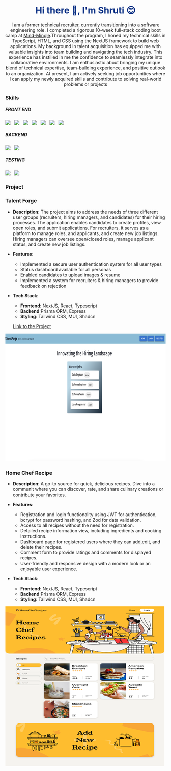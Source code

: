 
<h1 align='center' style='color:#0E3386;'>Hi there 👋, I'm Shruti 😊</h1>
<p align='center'>
I am a former technical recruiter, currently transitioning into a software engineering role. I completed a rigorous 10-week full-stack coding boot camp at <a href="https://www.mindmingle.nl/certificates/fmqolnwgnfldlw1">Mind-Mingle</a>.Throughout the program, I honed my technical skills in TypeScript, HTML, and CSS using the NextJS framework to build web applications. My background in talent acquisition has equipped me with valuable insights into team building and navigating the tech industry. This experience has instilled in me the confidence to seamlessly integrate into collaborative environments. I am enthusiastic about bringing my unique blend of technical expertise, team-building experience, and positive outlook to an organization. At present, I am actively seeking job opportunities where I can apply my newly acquired skills and contribute to solving real-world problems or projects


<h3 align="left">Skills</h3>
<h5>FRONT END</h5>
<p>
  <img src="https://img.shields.io/badge/HTML5-E96228?style=for-the-badge&logo=html5&logoColor=white" />&nbsp;&nbsp;
  <img src="https://img.shields.io/badge/CSS3-2965F1?style=for-the-badge&logo=css3&logoColor=white" />&nbsp;&nbsp;
  <img src="https://img.shields.io/badge/JavaScript-F0DB4F?style=for-the-badge&logo=javascript&logoColor=black" />&nbsp;&nbsp;
  <img src="https://img.shields.io/badge/React-61DBFB?style=for-the-badge&logo=react&logoColor=black" />&nbsp;&nbsp;
  <img src="https://img.shields.io/badge/TypeScript-2F74C0?style=for-the-badge&logo=typescript&logoColor=white" />&nbsp;&nbsp;
  <img src="https://img.shields.io/badge/Next.js-3C873A?style=for-the-badge&logo=next.js&logoColor=white" />&nbsp;&nbsp;
  <img src="https://img.shields.io/badge/TailwindCSS-15B7B9?style=for-the-badge&logo=tailwind-css&logoColor=white" />&nbsp;&nbsp;
</p>

<h5>BACKEND</h5>
<p>
  <img src="https://img.shields.io/badge/Express.js-404040?style=for-the-badge&logo=express&logoColor=red" />&nbsp;&nbsp;
  <img src="https://img.shields.io/badge/Prisma-8A2BE2?style=for-the-badge&logo=prisma&logoColor=white" />&nbsp;&nbsp;
</p>

<h5>TESTING</h5>
<p>
  <img src="https://img.shields.io/badge/Jest-C21325?style=for-the-badge&logo=jest&logoColor=white" />&nbsp;&nbsp;
  <img src="https://img.shields.io/badge/Cypress-17202C?style=for-the-badge&logo=cypress&logoColor=white" />&nbsp;&nbsp;
  
</p>

<h3 align="left">Project</h3>

### Talent Forge
- **Description**: The project aims to address the needs of three different user groups (recruiters, hiring managers, and candidates) for their hiring processes. The application enables candidates to create profiles, view open roles, and submit applications. For recruiters, it serves as a platform to manage roles, and applicants, and create new job listings. Hiring managers can oversee open/closed roles, manage applicant status, and create new job listings.

 - **Features**:
    - Implemented a secure user authentication system for all user types
    - Status dashboard available for all personas
    - Enabled candidates to upload images & resume
    - Implemented a system for recruiters & hiring managers to provide feedback on rejection
 - **Tech Stack**:

   - **Frontend**: NextJS, React, Typescript
   - **Backend**:Prisma ORM, Express
   - **Styling**: Tailwind CSS, MUI, Shadcn

   [Link to the Project](https://recruitment-dashboard-frontend.vercel.app/)


 
 <img src="TalentForge_Homepage.png" style="width: 900px; height: 400px;">

 ### Home Chef Recipe

- **Description**: A go-to source for quick, delicious recipes. Dive into a communit where you can discover, rate, and share culinary creations or contribute your favorites.

 - **Features**:
    - Registration and login functionality using JWT for authentication, bcrypt for password hashing, and Zod for data validation.
    - Access to all recipes without the need for registration.
    - Detailed recipe information view, including ingredients and cooking instructions.
    - Dashboard page for registered users where they can add,edit, and delete their recipes.
    - Comment form to provide ratings and comments for displayed recipes.
    - User-friendly and responsive design with a modern look or an enjoyable user experience.

  - **Tech Stack**:

     - **Frontend**: NextJS, React, Typescript
     - **Backend**:Prisma ORM, Express
     - **Styling**: Tailwind CSS, MUI, Shadcn

<img src="recipe_homepage.png" style="width: 500px; height: 500px;">




 

<!--
**JShruti/JShruti** is a ✨ _special_ ✨ repository because its `README.md` (this file) appears on your GitHub profile.

Here are some ideas to get you started:

- 🔭 I’m currently working on ...
- 🌱 I’m currently learning ...
- 👯 I’m looking to collaborate on ...
- 🤔 I’m looking for help with ...
- 💬 Ask me about ...
- 📫 How to reach me: ...
- 😄 Pronouns: ...
- ⚡ Fun fact: ...
-->
